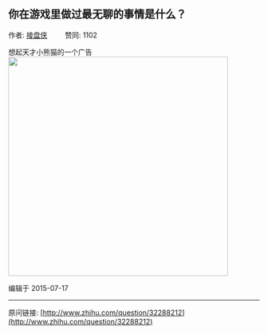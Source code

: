 ## 你在游戏里做过最无聊的事情是什么？

作者: [接盘侠](http://www.zhihu.com/people/jie-pan-xia-46)&nbsp;&nbsp;&nbsp;&nbsp;&nbsp;&nbsp;&nbsp;&nbsp; 赞同: 1102


想起天才小熊猫的一个广告<br><img src="http://pic2.zhimg.com/22f9c176334ed157b8fada4fe5bcda6d_b.jpg" data-rawwidth="440" data-rawheight="6988" class="origin_image zh-lightbox-thumb" width="440" data-original="http://pic2.zhimg.com/22f9c176334ed157b8fada4fe5bcda6d_r.jpg">



编辑于 2015-07-17



---
原问链接: [http://www.zhihu.com/question/32288212](http://www.zhihu.com/question/32288212)